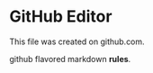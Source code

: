 GitHub Editor
=============

This file was created on github.com.

github flavored markdown **rules**.
